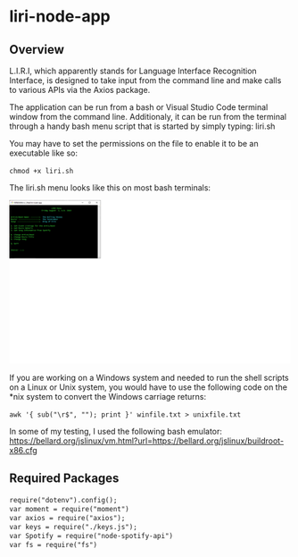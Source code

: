 # liri-node-app

## Overview

L.I.R.I, which apparently stands for Language Interface Recognition Interface, is designed to take input from the command line and make calls to various APIs via the Axios package.

The application can be run from a bash or Visual Studio Code terminal window from the command line.  Additionaly, it can be run from the terminal through a handy bash menu script that is started by simply typing: liri.sh

You may have to set the permissions on the file to enable it to be an executable like so:

`chmod +x liri.sh`

The liri.sh menu looks like this on most bash terminals:

![Image of the liri.sh menu](./images/liri_menu1.png)

If you are working on a Windows system and needed to run the shell scripts on a Linux or Unix system, you would have to use the following code on the *nix system to convert the Windows carriage returns:

`awk '{ sub("\r$", ""); print }' winfile.txt > unixfile.txt`

In some of my testing, I used the following bash emulator: https://bellard.org/jslinux/vm.html?url=https://bellard.org/jslinux/buildroot-x86.cfg

## Required Packages

```
require("dotenv").config();
var moment = require("moment")
var axios = require("axios");
var keys = require("./keys.js");
var Spotify = require("node-spotify-api")
var fs = require("fs")
```

 
 
